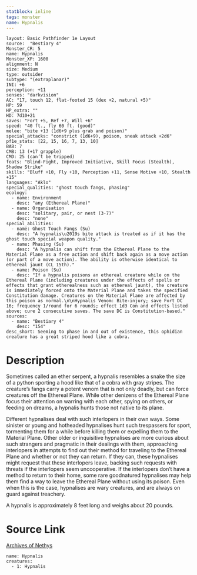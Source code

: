 ```yaml
---
statblock: inline
tags: monster
name: Hypnalis
---
```

```statblock
layout: Basic Pathfinder 1e Layout
source:  "Bestiary 4"
Monster_CR: 5
name: Hypnalis
Monster_XP: 1600
alignment: N
size: Medium
type: outsider
subtype: "(extraplanar)"
INI: +6
perception: +11
senses: "darkvision"
AC: "17, touch 12, flat-footed 15 (dex +2, natural +5)"
HP: 59
HP_extra: ""
HD: 7d10+21
saves: "Fort +5, Ref +7, Will +6"
speed: "40 ft., fly 60 ft. (good)"
melee: "bite +13 (1d6+9 plus grab and poison)"
special_attacks: "constrict (1d6+9), poison, sneak attack +2d6"
pf1e_stats: [22, 15, 16, 7, 13, 10]
BAB: 7
CMB: 13 (+17 grapple)
CMD: 25 (can’t be tripped)
feats: "Blind-Fight, Improved Initiative, Skill Focus (Stealth), Shadow Strike"
skills: "Bluff +10, Fly +10, Perception +11, Sense Motive +10, Stealth +15"
languages: "Aklo"
special_qualities: "ghost touch fangs, phasing"
ecology:
  - name: Environment
    desc: "any (Ethereal Plane)"
  - name: Organisation
    desc: "solitary, pair, or nest (3-7)"
    desc: "none"
special_abilities:
  - name: Ghost Touch Fangs (Su)
    desc: "A hypnalis\u2019s bite attack is treated as if it has the ghost touch special weapon quality."
  - name: Phasing (Su)
    desc: "A hypnalis can shift from the Ethereal Plane to the Material Plane as a free action and shift back again as a move action (or part of a move action). The ability is otherwise identical to ethereal jaunt (CL 15th)."
  - name: Poison (Su)
    desc: "If a hypnalis poisons an ethereal creature while on the Ethereal Plane (including creatures under the effects of spells or effects that grant etherealness such as ethereal jaunt), the creature is immediately forced onto the Material Plane and takes the specified Constitution damage. Creatures on the Material Plane are affected by this poison as normal.\n\nHypnalis Venom: Bite-injury; save Fort DC 16; frequency 1/round for 6 rounds; effect 1d3 Con and effects listed above; cure 2 consecutive saves. The save DC is Constitution-based."
sources:
  - name: "Bestiary 4"
    desc: "154"
desc_short: Seeming to phase in and out of existence, this ophidian creature has a great striped hood like a cobra.
```
# Description
Sometimes called an ether serpent, a hypnalis resembles a snake the size of a python sporting a hood like that of a cobra with gray stripes. The creature’s fangs carry a potent venom that is not only deadly, but can force creatures off the Ethereal Plane. While other denizens of the Ethereal Plane focus their attention on warring with each other, spying on others, or feeding on dreams, a hypnalis hunts those not native to its plane.

Different hypnalises deal with such interlopers in their own ways. Some sinister or young and hotheaded hypnalises hunt such trespassers for sport, tormenting them for a while before killing them or expelling them to the Material Plane. Other older or inquisitive hypnalises are more curious about such strangers and pragmatic in their dealings with them, approaching interlopers in attempts to find out their method for traveling to the Ethereal Plane and whether or not they can return. If they can, these hypnalises might request that these interlopers leave, backing such requests with threats if the interlopers seem uncooperative. If the interlopers don’t have a method to return to their home, some rare goodnatured hypnalises may help them find a way to leave the Ethereal Plane without using its poison. Even when this is the case, hypnalises are wary creatures, and are always on guard against treachery.

A hypnalis is approximately 8 feet long and weighs about 20 pounds.
# Source Link
[Archives of Nethys](https://aonprd.com/MonsterDisplay.aspx?ItemName=Hypnalis)
```encounter-table
name: Hypnalis
creatures:
  - 1: Hypnalis
```

